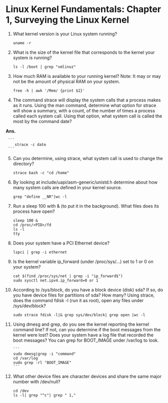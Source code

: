 # Linux Kernel Fundamentals: Chapter 1, Surveying the Linux Kernel 
 
1. What kernel version is your Linux system running? 

	 ```
	 uname -r
	 ```		

2. What is the size of the kernel file that corresponds to the kernel your system is running? 

	 ```
	 ls -l /boot | grep "vmlinuz"	
	 ```	

3. How much RAM is available to your running kernel? Note: It may or may not be the amount of physical RAM on your system. 

	 ```
	 free -h | awk '/Mem/ {print $2}'
	 ```	

4. The command strace will display the system calls that a process makes as it runs. Using the man command, determine what option for strace will show a summary, with a count, of the number of times a process called each system call. Using that option, what system call is called the most by the command date? 

**Ans.**

	 ```
		strace -c date
	 ```	

5. Can you determine, using strace, what system call is used to change the directory?  

	 ```
	 strace bash -c "cd /home"
	 ```
		
6. By looking at include/uapi/asm-generic/unistd.h determine about how many system calls are defined in your kernel source. 

   ```
   grep "define __NR"|wc -l
   ```	

7. Run a sleep 100 with & (to put it in the background). What files does its process have open? 

   ```
   sleep 100 &
   cd /proc/<PID>/fd
   ls -l
   tty
   ```	

8. Does your system have a PCI Ethernet device?  

   ```
   lspci | grep -i ethernet
   ```		

9. Is the kernel variable ip_forward (under /proc/sys/…) set to 1 or 0 on your system? 

   ```
   cat $(find /proc/sys/net | grep -i "ip_forward$")
   sudo sysctl net.ipv4.ip_forward=0 or 1
   ```
	
10. According to /sys/block, do you have a block device (disk) sda? If so, do you have device files for partitions of sda? How many? Using strace, does the command fdisk -l (run it as root), open any files under /sys/dev/block? 

    ```
    sudo strace fdisk -l|& grep sys/dev/block| grep open |wc -l
    ```

11. Using dmesg and grep, do you see the kernel reporting the kernel command line? If not, can you determine if the boot messages from the kernel were lost? Does your system have a log file that recorded the boot messages? You can grep for BOOT_IMAGE under /var/log to look. 

		```
		sudo dmesg|grep -i "command"
		cd /var/log
		sudo grep -rl "BOOT_IMAGE"
		```		

12. What other device files are character devices and share the same major number with /dev/null?

    ```
    cd /dev
    ls -l| grep "^c"| grep " 1,"
    ```	
